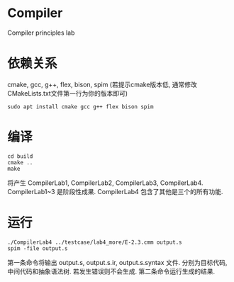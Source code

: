 # Compiler
Compiler principles lab

# 依赖关系
cmake, gcc, g++, flex, bison, spim
(若提示cmake版本低, 通常修改CMakeLists.txt文件第一行为你的版本即可)
```
sudo apt install cmake gcc g++ flex bison spim
```

# 编译
```
cd build
cmake ..
make
```
将产生 CompilerLab1, CompilerLab2, CompilerLab3, CompilerLab4.
CompilerLab1~3 是阶段性成果. CompilerLab4 包含了其他是三个的所有功能.

# 运行
```
./CompilerLab4 ../testcase/lab4_more/E-2.3.cmm output.s
spim -file output.s
```
第一条命令将输出 output.s, output.s.ir, output.s.syntax 文件. 
分别为目标代码, 中间代码和抽象语法树. 若发生错误则不会生成.
第二条命令运行生成的结果.
